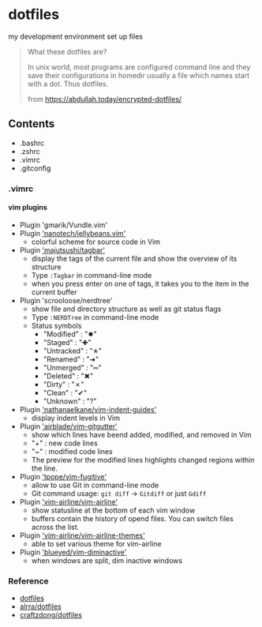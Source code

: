 # dotfiles
my development environment set up files

> What these dotfiles are?
>
> In unix world, most programs are configured command line and they save their configurations in homedir usually a file which names start with a dot. Thus dotfiles.
> 
> from https://abdullah.today/encrypted-dotfiles/


## Contents
- .bashrc
- .zshrc
- .vimrc
- .gitconfig

### .vimrc

#### vim plugins
- Plugin 'gmarik/Vundle.vim'
- Plugin ['nanotech/jellybeans.vim'](https://github.com/nanotech/jellybeans.vim)
	- colorful scheme for source code in Vim
- Plugin ['majutsushi/tagbar'](https://github.com/preservim/tagbar)
	- display the tags of the current file and show the overview of its structure
	- Type `:Tagbar` in command-line mode
	- when you press enter on one of tags, it takes you to the item in the current buffer
- Plugin 'scrooloose/nerdtree'
	- show file and directory structure as well as git status flags
	- Type `:NERDTree` in command-line mode
	- Status symbols    
		- "Modified"  : "✹"
		- "Staged"    : "✚"
		- "Untracked" : "✭"
		- "Renamed"   : "➜"
		- "Unmerged"  : "═"
		- "Deleted"   : "✖"
		- "Dirty"     : "✗"
		- "Clean"     : "✔︎"
		- "Unknown"   : "?"
- Plugin ['nathanaelkane/vim-indent-guides'](https://github.com/nathanaelkane/vim-indent-guides)
	- display indent levels in Vim
- Plugin ['airblade/vim-gitgutter'](https://github.com/airblade/vim-gitgutter)
	- show which lines have beend added, modified, and removed in Vim
	- "+" : new code lines
	- "~" : modified code lines
	- The preview for the modified lines highlights changed regions within the line.
- Plugin ['tpope/vim-fugitive'](https://github.com/tpope/vim-fugitive)
	- allow to use Git in command-line mode
	- Git command usage: `git diff` -> `Gitdiff` or just `Gdiff`
- Plugin ['vim-airline/vim-airline'](https://github.com/vim-airline/vim-airline)
	- show statusline at the bottom of each vim window
	- buffers contain the history of opend files. You can switch files across the list.
- Plugin ['vim-airline/vim-airline-themes'](https://github.com/vim-airline/vim-airline-themes)
	- able to set various theme for vim-airline
- Plugin ['blueyed/vim-diminactive'](https://github.com/blueyed/vim-diminactive)
	- when windows are split, dim inactive windows



### Reference
- [dotfiles](https://dotfiles.github.io/)
- [alrra/dotfiles](https://github.com/alrra/dotfiles)
- [craftzdong/dotfiles](https://github.com/craftzdog/dotfiles-public)

